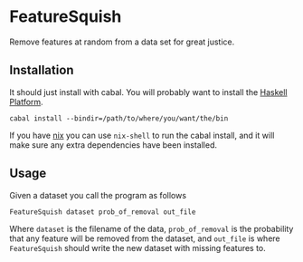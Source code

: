 FeatureSquish
=============

Remove features at random from a data set for great justice.

Installation
------------

It should just install with cabal. You will probably want to install
the [Haskell Platform](https://www.haskell.org/platform/).

    cabal install --bindir=/path/to/where/you/want/the/bin

If you have [nix](http://nixos.org/nix/) you can use `nix-shell` to
run the cabal install, and it will make sure any extra dependencies
have been installed.

Usage
-----

Given a dataset you call the program as follows

    FeatureSquish dataset prob_of_removal out_file

Where `dataset` is the filename of the data, `prob_of_removal` is the
probability that any feature will be removed from the dataset, and
`out_file` is where `FeatureSquish` should write the new dataset with
missing features to.
